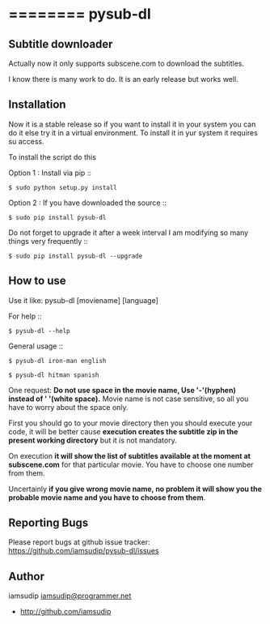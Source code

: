 ========
pysub-dl
========

Subtitle downloader
-------------------

Actually now it only supports subscene.com to download the subtitles.

I know there is many work to do. It is an early release but works well.

Installation
------------

Now it is a stable release so if you want to install it in your system you can do it else try it in a virtual environment. To install it in yur system it requires su access.

To install the script do this

Option 1 : Install via pip ::

    $ sudo python setup.py install

Option 2 : If you have downloaded the source ::

    $ sudo pip install pysub-dl

Do not forget to upgrade it after a week interval I am modifying so many things very frequently ::

	$ sudo pip install pysub-dl --upgrade

How to use
----------

Use it like: pysub-dl [moviename] [language]

For help ::

    $ pysub-dl --help

General usage ::

    $ pysub-dl iron-man english

    $ pysub-dl hitman spanish

One request: **Do not use space in the movie name, Use '-'(hyphen) instead of ' '(white space).** Movie name is not case sensitive, so all you have to worry about the space only.

First you should go to your movie directory then you should execute your code, it will be better cause **execution creates the subtitle zip in the present working directory** but it is not mandatory.

On execution **it will show the list of subtitles available at the moment at subscene.com** for that particular movie. You have to choose one number from them.

Uncertainly **if you give wrong movie name, no problem it will show you the probable movie name and you have to choose from them**.

Reporting Bugs
--------------

Please report bugs at github issue tracker: https://github.com/iamsudip/pysub-dl/issues

Author
------
iamsudip <iamsudip@programmer.net>

* http://github.com/iamsudip
